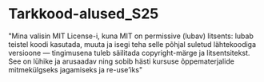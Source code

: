 # Tarkkood-alused_S25
"Mina valisin MIT License-i, kuna MIT on permissive (lubav) litsents: lubab teistel koodi kasutada, muuta ja isegi teha selle põhjal suletud lähtekoodiga versioone — tingimusena tuleb säilitada copyright-märge ja litsentsitekst. See on lühike ja arusaadav ning sobib hästi kursuse õppematerjalide mitmekülgseks jagamiseks ja re-use’iks"

